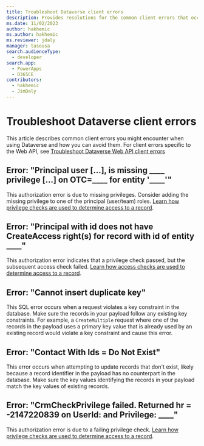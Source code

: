 ```yaml
---
title: Troubleshoot Dataverse client errors
description: Provides resolutions for the common client errors that occur when using Dataverse.
ms.date: 11/02/2023
author: hakhemic
ms.author: hakhemic
ms.reviewer: jdaly
manager: tasousa
search.audienceType: 
  - developer
search.app: 
  - PowerApps
  - D365CE
contributors: 
  - hakhemic
  - JimDaly
---
```

# Troubleshoot Dataverse client errors

This article describes common client errors you might encounter when using Dataverse and how you can avoid them. For client errors specific to the Web API, see [Troubleshoot Dataverse Web API client errors](web-api-client-errors.md)

## Error: "Principal user [...], is missing ____ privilege [...] on OTC=____ for entity '____'"

This authorization error is due to missing privileges. Consider adding the missing privilege to one of the principal (user/team) roles. [Learn how privilege checks are used to determine access to a record](/power-platform/admin/how-record-access-determined#privilege-check).

## Error: "Principal with id <guid> does not have CreateAccess right(s) for record with id <guid> of entity ____"

This authorization error indicates that a privilege check passed, but the subsequent access check failed. [Learn how access checks are used to determine access to a record](/power-platform/admin/how-record-access-determined#access-check).

## Error: "Cannot insert duplicate key"

This SQL error occurs when a request violates a key constraint in the database. Make sure the records in your payload follow any existing key constraints. For example, a `CreateMultiple` request where one of the records in the payload uses a primary key value that is already used by an existing record would violate a key constraint and cause this error.

## Error: "Contact With Ids = <guid> Do Not Exist"

This error occurs when attempting to update records that don't exist, likely because a record identifier in the payload has no counterpart in the database. Make sure the key values identifying the records in your payload match the key values of existing records.

## Error: "CrmCheckPrivilege failed. Returned hr = -2147220839 on UserId: <guid> and Privilege: ____"

This authorization error is due to a failing privilege check. [Learn how privilege checks are used to determine access to a record](/power-platform/admin/how-record-access-determined#privilege-check).
